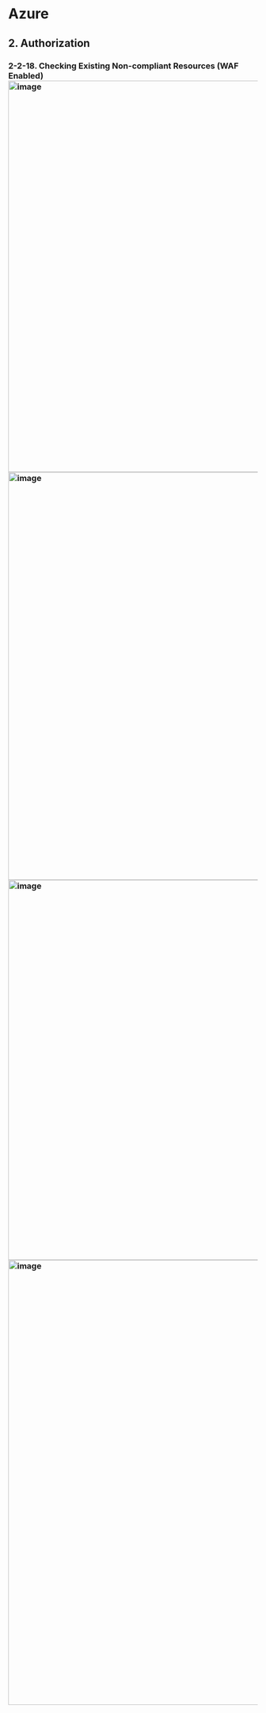 # Azure
## 2. Authorization  
### 2-2-18. Checking Existing Non-compliant Resources (WAF Enabled)  <img width="1905" height="789" alt="image" src="https://github.com/user-attachments/assets/8f0c82f2-a5e1-4d0a-b5b9-4e837784b04f" />  <img width="1913" height="822" alt="image" src="https://github.com/user-attachments/assets/53667a93-f463-4fca-9d7d-2ea93dce5a2e" />  <img width="1899" height="766" alt="image" src="https://github.com/user-attachments/assets/4d9331bb-8190-435f-8be8-06b71a1c2a2f" />  <img width="1914" height="897" alt="image" src="https://github.com/user-attachments/assets/eecce0db-bca7-4169-af5c-2932c5470d4d" />




